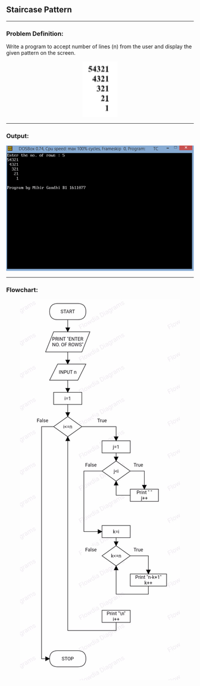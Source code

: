 ## Staircase Pattern

-----------------------------------------
### Problem Definition:
Write a program to accept number of lines (n) from the user and display the given pattern on the screen.
<p align="center">
    <img height=150px src="./staircase.png">
</p>

------------------------------------------
### Output:
<p align="center">
    <img src="./output.png">
</p>

------------------------------------------
### Flowchart:

<p align="center">
 <img src="./flowchart.jpg" alt="Flowchart">
</p>
